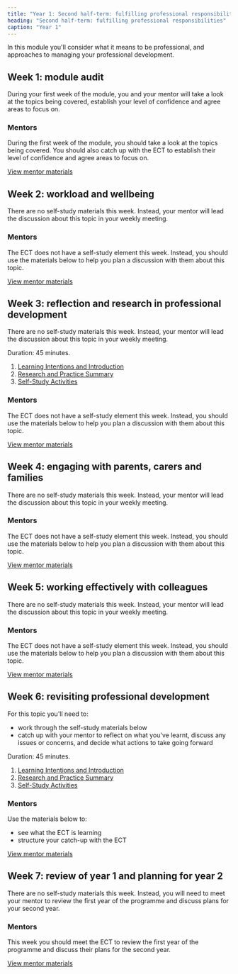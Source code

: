 ```yaml
---
title: "Year 1: Second half-term: fulfilling professional responsibilities"
heading: "Second half-term: fulfilling professional responsibilities"
caption: "Year 1"
---
```


In this module you'll consider what it means to be professional, and approaches to managing your professional development.

## Week 1: module audit

During your first week of the module, you and your mentor will take a look at the topics being covered, establish your level of confidence and agree areas to focus on.


### Mentors

During the first week of the module, you should take a look at the topics being covered. You should also catch up with the ECT to establish their level of confidence and agree areas to focus on.

[View mentor materials](/ucl/year-1-fulfilling-professional-responsibilities/summer-week-1-mentor-materials)

## Week 2: workload and wellbeing

There are no self-study materials this week. Instead, your mentor will lead the discussion about this topic in your weekly meeting.


### Mentors

The ECT does not have a self-study element this week. Instead, you should use the materials below to help you plan a discussion with them about this topic.

[View mentor materials](/ucl/year-1-fulfilling-professional-responsibilities/summer-week-2-mentor-materials)

## Week 3: reflection and research in professional development

There are no self-study materials this week. Instead, your mentor will lead the discussion about this topic in your weekly meeting.

Duration: 45 minutes.

1. [Learning Intentions and Introduction](/ucl/year-1-fulfilling-professional-responsibilities/summer-week-3-ect-learning-intentions-and-introduction)
2. [Research and Practice Summary](/ucl/year-1-fulfilling-professional-responsibilities/summer-week-3-ect-research-and-practice-summary)
3. [Self-Study Activities](/ucl/year-1-fulfilling-professional-responsibilities/summer-week-3-ect-self-study-activities)

### Mentors

The ECT does not have a self-study element this week. Instead, you should use the materials below to help you plan a discussion with them about this topic.

[View mentor materials](/ucl/year-1-fulfilling-professional-responsibilities/summer-week-3-mentor-materials)

## Week 4: engaging with parents, carers and families

There are no self-study materials this week. Instead, your mentor will lead the discussion about this topic in your weekly meeting.


### Mentors

The ECT does not have a self-study element this week. Instead, you should use the materials below to help you plan a discussion with them about this topic.

[View mentor materials](/ucl/year-1-fulfilling-professional-responsibilities/summer-week-4-mentor-materials)

## Week 5: working effectively with colleagues

There are no self-study materials this week. Instead, your mentor will lead the discussion about this topic in your weekly meeting.


### Mentors

The ECT does not have a self-study element this week. Instead, you should use the materials below to help you plan a discussion with them about this topic.

[View mentor materials](/ucl/year-1-fulfilling-professional-responsibilities/summer-week-5-mentor-materials)

## Week 6: revisiting professional development

For this topic you'll need to:

- work through the self-study materials below
- catch up with your mentor to reflect on what you've learnt, discuss any issues or concerns, and decide what actions to take going forward

Duration: 45 minutes.

1. [Learning Intentions and Introduction](/ucl/year-1-fulfilling-professional-responsibilities/summer-week-6-ect-learning-intentions-and-introduction)
2. [Research and Practice Summary](/ucl/year-1-fulfilling-professional-responsibilities/summer-week-6-ect-research-and-practice-summary)
3. [Self-Study Activities](/ucl/year-1-fulfilling-professional-responsibilities/summer-week-6-ect-self-study-activities)

### Mentors

Use the materials below to:

- see what the ECT is learning
- structure your catch-up with the ECT

[View mentor materials](/ucl/year-1-fulfilling-professional-responsibilities/summer-week-6-mentor-materials)

## Week 7: review of year 1 and planning for year 2

There are no self-study materials this week. Instead, you will need to meet your mentor to review the first year of the programme and discuss plans for your second year.


### Mentors

This week you should meet the ECT to review the first year of the programme and discuss their plans for the second year.

[View mentor materials](/ucl/year-1-fulfilling-professional-responsibilities/summer-week-7-mentor-materials)
